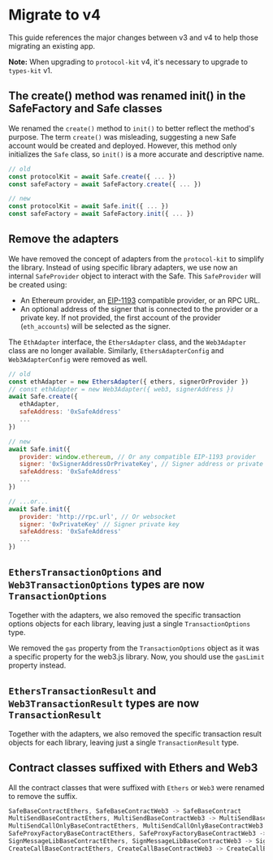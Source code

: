 # Migrate to v4

This guide references the major changes between v3 and v4 to help those migrating an existing app.

**Note:** When upgrading to `protocol-kit` v4, it's necessary to upgrade to `types-kit` v1.

## The create() method was renamed init() in the SafeFactory and Safe classes

We renamed the `create()` method to `init()` to better reflect the method's purpose. The term `create()` was misleading, suggesting a new Safe account would be created and deployed. However, this method only initializes the `Safe` class, so `init()` is a more accurate and descriptive name.

```js
// old
const protocolKit = await Safe.create({ ... })
const safeFactory = await SafeFactory.create({ ... })

// new
const protocolKit = await Safe.init({ ... })
const safeFactory = await SafeFactory.init({ ... })
```

## Remove the adapters

We have removed the concept of adapters from the `protocol-kit` to simplify the library. Instead of using specific library adapters, we use now an internal `SafeProvider` object to interact with the Safe. This `SafeProvider` will be created using:

- An Ethereum provider, an [EIP-1193](https://eips.ethereum.org/EIPS/eip-1193) compatible provider, or an RPC URL.
- An optional address of the signer that is connected to the provider or a private key. If not provided, the first account of the provider (`eth_accounts`) will be selected as the signer.

The `EthAdapter` interface, the `EthersAdapter` class, and the `Web3Adapter` class are no longer available. Similarly, `EthersAdapterConfig` and `Web3AdapterConfig` were removed as well.


```js
// old
const ethAdapter = new EthersAdapter({ ethers, signerOrProvider })
// const ethAdapter = new Web3Adapter({ web3, signerAddress })
await Safe.create({
   ethAdapter,
   safeAddress: '0xSafeAddress'
   ...
})

// new
await Safe.init({
   provider: window.ethereum, // Or any compatible EIP-1193 provider
   signer: '0xSignerAddressOrPrivateKey', // Signer address or private key
   safeAddress: '0xSafeAddress'
   ...
})

// ...or...
await Safe.init({
   provider: 'http://rpc.url', // Or websocket
   signer: '0xPrivateKey' // Signer private key
   safeAddress: '0xSafeAddress'
   ...
})
```

## `EthersTransactionOptions` and `Web3TransactionOptions` types are now `TransactionOptions`

Together with the adapters, we also removed the specific transaction options objects for each library, leaving just a single `TransactionOptions` type.

We removed the `gas` property from the `TransactionOptions` object as it was a specific property for the web3.js library. Now, you should use the `gasLimit` property instead.

## `EthersTransactionResult` and `Web3TransactionResult` types are now `TransactionResult`

Together with the adapters, we also removed the specific transaction result objects for each library, leaving just a single `TransactionResult` type.

## Contract classes suffixed with Ethers and Web3

All the contract classes that were suffixed with `Ethers` or `Web3` were renamed to remove the suffix.

```js
SafeBaseContractEthers, SafeBaseContractWeb3 -> SafeBaseContract
MultiSendBaseContractEthers, MultiSendBaseContractWeb3 -> MultiSendBaseContract
MultiSendCallOnlyBaseContractEthers, MultiSendCallOnlyBaseContractWeb3 -> MultiSendCallOnlyBaseContract
SafeProxyFactoryBaseContractEthers, SafeProxyFactoryBaseContractWeb3 -> SafeProxyFactoryBaseContract
SignMessageLibBaseContractEthers, SignMessageLibBaseContractWeb3 -> SignMessageLibBaseContract
CreateCallBaseContractEthers, CreateCallBaseContractWeb3 -> CreateCallBaseContract
```
